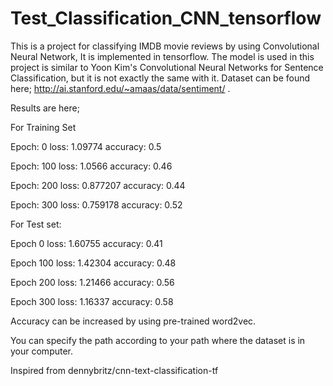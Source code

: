 # Test_Classification_CNN_tensorflow
This is a project for classifying IMDB movie reviews by using Convolutional Neural Network, It is implemented in tensorflow. 
The model is used in this project is similar to Yoon Kim's Convolutional Neural Networks for Sentence Classification, but it is not exactly the same with it.
Dataset can be found here; http://ai.stanford.edu/~amaas/data/sentiment/ .

Results are here;

  For Training Set
  
Epoch: 0 loss: 1.09774 accuracy: 0.5

Epoch: 100 loss: 1.0566 accuracy: 0.46

Epoch: 200 loss: 0.877207 accuracy: 0.44

Epoch: 300 loss: 0.759178 accuracy: 0.52

  For Test set:
  
Epoch 0 loss: 1.60755 accuracy: 0.41

Epoch 100 loss: 1.42304 accuracy: 0.48

Epoch 200 loss: 1.21466 accuracy: 0.56

Epoch 300 loss: 1.16337 accuracy: 0.58


Accuracy can be increased by using pre-trained word2vec.

You can specify the path according to your path where the dataset is in your computer.

Inspired from dennybritz/cnn-text-classification-tf


